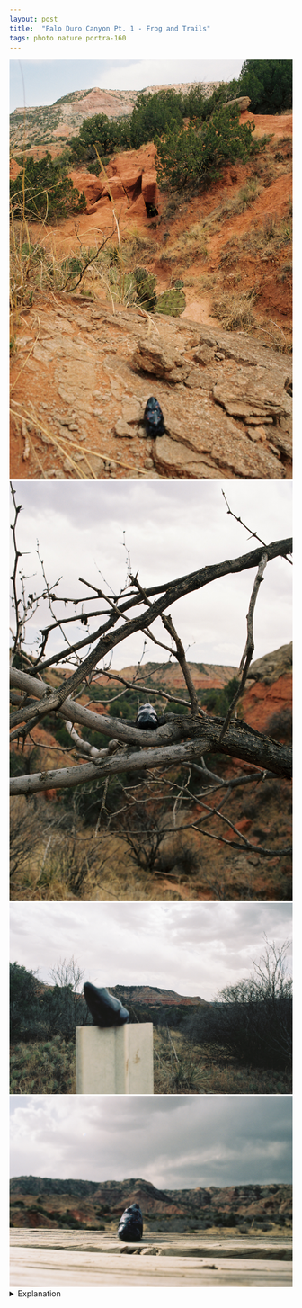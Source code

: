 ```yaml
---
layout: post
title:  "Palo Duro Canyon Pt. 1 - Frog and Trails"
tags: photo nature portra-160
---
```


<div class="grid two">
    <img src="/assets/images/2022-04/palo-duro/2022-04-10-palo-duro-1.jpg" alt="Frog and Trails">
    <img src="/assets/images/2022-04/palo-duro/2022-04-10-palo-duro-2.jpg" alt="Frog and Trails">
    <img src="/assets/images/2022-04/palo-duro/2022-04-10-palo-duro-3.jpg" alt="Frog and Trails">
    <img src="/assets/images/2022-04/palo-duro/2022-04-10-palo-duro-4.jpg" alt="Frog and Trails">
</div>

<details>
    <summary>Explanation</summary>

    As I'm writing this a couple weeks after these pictures were taken, I just started a new job. Before starting a new job, I like to take time to travel and see the world a bit. Being single, this is almost exclusively done on my own and I find myself deeply at peace with traveling alone nowadays.<br><br>
    
    For this trip I decided to go out towards Amarillo and see Palo Duro Canyon. You might ask yourself, why drive out 6+ hours to go see some canyon in the Texas Panhandle? For me personally there are a couple of reasons. The first and less personal reason is that Palo Duro Canyon, though a Texas State Park and not a National Park, is actually the second largest canyon in the United States, behind the Grand Canyon. The second reason is that 5 years ago, back in the summer/fall of 2017 I had made plans to see Palo Duro Canyon as part of a significantly longer trip. Unfortunately, it was rainy and I made the decision to skip it and return home instead.<br><br>

    Honestly I'm kind of glad I ended up coming now, which isn't to say that I wouldn't have enjoyed it 5 years ago. But I do think that I am a bit of a different person now and my head was in a very different place then than it is now. That said, should I come back, which I do think I plan on doing sometime in the future, I would make probably a few changes. First off, I'd probably try to skip the weekend. Amarillo, being in the Texas Panhandle is very much in the part of America that is deeply religious and, as a result, most things are closed or only open for very short hours on Sunday. This doesn't necessarily affect the park itself but did make things a bit awkward when I arrived and was deciding what I wanted to do. Another thing, which I always tell myself but never do, is probably to plan a bit more carefully. I tend to be a very impulsive and spontaneous traveler, with very little planned out. This works well when on your own, but also can be very troublesome if things don't pan out one way or another. I'd also probably give myself more time, there's quite a lot to see in and around the area, including Caprock Canyon State Park and Lake Meredith National Recreation Area.<br><br>

    Anyway, these pictures were taken on Sunday afternoon after visiting the visitor center. One thing I've liked doing recently, especially when traveling to state or national parks is to get a little trinket or stuffed animal. This serves a couple purposes. One, in regards to stuffed animals, I don't generally keep them. One of my close friends recently had a baby and it's kind of fun to get a stuffed animal and take pictures of it from "where it's from" before giving it away. Two, I find landscape images difficult and having something to put in the foreground allows me to take pictures with the landscape in the background. The reason why I find landscapes difficult is that it's hard for me to tell a distinct story, many of them blend into telling the same story, of nature and perhaps majesty. Using something in the foreground allows for different stories to be told. Three, I don't like pictures of me, so having a sort of avatar is my way of saying that I was there to some extent without having my picture taken. And four, I find that small objects allow more flexibility in positioning which can be important on narrow trails.<br><br>

    The first three pictures here were taken relatively close together, probably within 40 minutes of each other. They were taken close to the beginning of the Givens, Spicer, Lowry (GSL) trail. While labeled a "difficult" trail, it's honestly not too bad. While there is some minor roughness to the terrain, it's a generally well worn trail that doesn't have too much in the way of elevation difference. Honestly, the difficulty mainly comes from it being a relatively long trail at just over 3 miles one way. At the advice of the worker who rung me up at the visitor center for the small frog sculpture I picked up, I ended up doing the GSL trail which I then turned off to do the Little Fox Canyon Trail before looping into the end of the Lighthouse trail, taking that back.<br><br>

    The last picture was taken on the Little Fox Canyon Trail. There's a small hill you can walk to the top of about halfway down the loop that has a solitary bench on it which is where that picture is taken.<br><br>

    When I mentioned that I like having small trinkets, I think that the second and third pictures are the best examples of that. Being able to balance something between tree branches or on a trail post allows for these kinds of interesting set ups that don't impede deeply on the landscape behind them but instead call your attention, either forward to the frog in the branches or away to the background. I find these pictures interesting because to me they serve very different purposes.<br><br>

    Unlike the pictures I took during SXSW, these pictures mainly use space and focus. The 1st and 3rd pictures call attention to the background by blurring the foreground. The 2nd and 4th do the opposite and call attention forward. As a result the 1st and 3rd feel more like landscapes, calling attention to the nature in the distance while acknowledging the existence of something in the foreground. On the other hand, the 2nd and 4th pictures feel more like portraits. Here is a frog and where it lives. It's quiet, there's solitude, but the focus is that something lives there in that quiet and solitude.<br><br>
    
    To me the 4th picture in particular also calls back to many other images. It brings up memories of quiet sandy beaches and sunsets, a lone figure lying on the beach, even with neither beaches nor a sunset. When I talk about evocation, I tend to think of other pictures I've seen or collections of images with a similar intent. Even without a person present, this frog sitting peacefully on a bench is every laid back peaceful traveler, trying to escape the bustle of the city or the restlessness of the mind.<br><br>

    While the day was quite cloudy during my hiking, I tried to be quite particular in how I took these pictures. Pretty much all the pictures I took were with quite a narrow aperture, I believe the widest open was maybe, f8 though I believe most were f16 or f22. As a result, the images are mostly clear throughout the entire image. I wasn't really too fussed with the shutter speed and I think most of these were around 1/30 or so. Ultimately the necessity for me was to have a generally sharp image throughout. Having some level of bluriness allows focus to matter, but too much here would obliterate the foreground or background which doesn't help these images at all. That said, it's not like I could have shot at f2.8, the widest open for the lens I was using, as even though it was cloudy, it was too bright to take pictures wide open.<br><br>
    
    One thing to note here is that this is a different lens than I was using for SXSW. I managed to get a Minolta 28mm f2.8 lens and also another Vivitar 28mm f2.8 which I was keen to try out. All of these pictures taken on the Portra 160 film were taken with the Minolta 28mm. Interestingly though, because of how these pictures turned out I would say that only the 1st and 3rd pictures really take advantage of the distance stretching effect that wide angle lenses bring.<br><br>

    This post has already gotten quite long and I think I'm done talking about the pictures now. But before ending off, I just kind of want to express my attitudes toward solo travel. To me, traveling on my own is both an expression of my personal freedom and independence. But it's also a way for me to communicate and understand the rest of the world and people in it. As much as I want to express my memories to others in the form of photography, I realize that it's a simple thing to say and at times a profoundly difficult thing to do. I find it hard to express the people I meet through photography.<br><br>

    For example, at the end point of the Little Fox Canyon Trail before it turns back around, I met a couple who had sat down for a rest. I talked with them for a couple minutes and learned that the man was from Ann Arbor and went to school in Austin. He also went back to Ann Arbor recently for his step dad's funeral. How do you express that in a picture? Ultimately no single picture can tell that story.<br><br>

    Or as a different example, after I had peeled off the GSL trail to see the end of the Lighthouse trail, I met another solo hiker, Katie. She was from Amarillo and was going back to school. We bonded over a shared hatred of litterers, especially those who litter in our State parks. She was kind enough to drive me back to the GSL trailhead after we finished walking back to the beginning of the Lighthouse trail. At this point, I regret not taking her contact details when she offered them and I also regret not taking her picture. But I also find myself wondering, how do I tell that story in a picture? Honestly, I think the right answer is that I can't but that I should still try to take those pictures.<br><br>
    
    One downside of film is that it's very restrictive. You only have so many pictures you can take per roll. You can't free up space on an SD card. You can only guess what something will look like. For my camera at least there isn't a live viewfinder. Changing your aperture does nothing in relation to what your image will end up looking like even though aperture can have a profound impact on an image. The film you use can and likely will drastically affect the colors and grain of your images. All that lines up to making me feel a bit hesitant to take pictures. At times, that works to my benefit. It slows my thinking, it makes me refrain from taking too many of the same picture. But it also makes it so that I don't take pictures that may be worth taking, not necessarily as "good" images, ones that can tell others stories, but instead pictures purely for me and my memories alone. I think in the future if I travel alongside someone for any extended period of time, I'll try and ask if I can take their picture. I think it's important for me to remember those things, if only for myself.
</details>

<!-- Portra 160 cloudy day, generally narrow aperture (f8-22) -->
<!-- Frog as an avatar, a replacement for me. Explanation of trails I took, GSL, Little Fox, Lighthouse -->
<!-- Katie from Amarillo, "Bohemian phase", back to school, writer, short story about how people suck, bonding over hating people who litter, Lighthouse trail -->
<!-- Couple, man from Ann Arbor, went to school in Austin, went back to Ann Arbor recently for his step dad's funeral, Little Fox Trail -->
